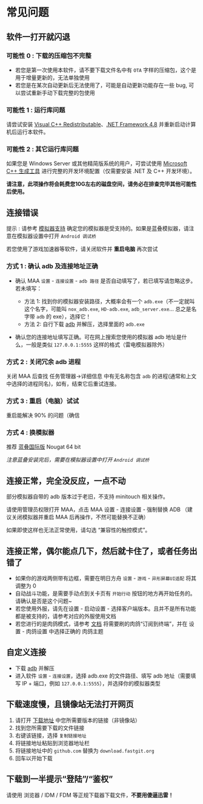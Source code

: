 # 常见问题

## 软件一打开就闪退

### 可能性 0 : 下载的压缩包不完整

- 若您是第一次使用本软件，请不要下载文件名中有 `OTA` 字样的压缩包，这个是用于增量更新的，无法单独使用
- 若您是在某次自动更新后无法使用了，可能是自动更新功能存在一些 bug, 可以尝试重新手动下载完整的包使用

### 可能性 1 : 运行库问题

请尝试安装 [Visual C++ Redistributable](https://docs.microsoft.com/zh-CN/cpp/windows/latest-supported-vc-redist?view=msvc-160#visual-studio-2015-2017-2019-and-2022)、[.NET Framework 4.8](https://dotnet.microsoft.com/download/dotnet-framework/net48) 并重新启动计算机后运行本软件。

### 可能性 2 : 其它运行库问题

如果您是 Windows Server 或其他精简版系统的用户，可尝试使用 [Microsoft C++ 生成工具](https://visualstudio.microsoft.com/zh-hans/visual-cpp-build-tools/) 进行完整的开发环境配置（仅需要安装 .NET 及 C++ 开发环境）。  

**请注意，此项操作将会耗费您10G左右的磁盘空间，请务必在排查完毕其他可能性后使用。**

## 连接错误

提示 : 请参考 [模拟器支持](1.3-模拟器支持.md) 确定您的模拟器是受支持的。如果是蓝叠模拟器，请注意在模拟器设置中打开 `Android 调试桥`  

若您使用了游戏加速器等软件，请关闭软件并 **重启电脑** 再次尝试

### 方式 1 : 确认 adb 及连接地址正确

- 确认 MAA `设置` - `连接设置` - `adb 路径` 是否自动填写了，若已填写请忽略这步。若未填写：
  - 方法 1: 找到你的模拟器安装路径，大概率会有一个 `adb.exe`（不一定就叫这个名字，可能叫 `nox_adb.exe`, `HD-adb.exe`, `adb_server.exe`... 总之是名字带 `adb` 的 exe），选择它！
  - 方法 2: 自行下载 [adb](https://dl.google.com/android/repository/platform-tools-latest-windows.zip) 并解压，选择里面的 `adb.exe`

- 确认您的连接地址填写正确。可在网上搜索您使用的模拟器 adb 地址是什么，一般是类似 `127.0.0.1:5555` 这样的格式（雷电模拟器除外）

### 方式 2 : 关闭冗余 adb 进程

关闭 MAA 后查找 任务管理器→详细信息 中有无名称包含 `adb` 的进程(通常和上文中选择的进程同名)，如有，结束它后重试连接。

### 方式 3 : 重启（电脑）试试

重启能解决 90% 的问题（确信

### 方式 4 : 换模拟器

推荐 [蓝叠国际版](https://www.bluestacks.com/download.html) Nougat 64 bit  

_注意蓝叠安装完后，需要在模拟器设置中打开 `Android 调试桥`_

## 连接正常，完全没反应，一点不动

部分模拟器自带的 adb 版本过于老旧，不支持 minitouch 相关操作。

请使用管理员权限打开 MAA，点击 MAA 设置 - 连接设置 - 强制替换 ADB （建议关闭模拟器并重启 MAA 后再操作，不然可能替换不正确）

如果即使这样也无法正常使用，请勾选 “兼容性的触控模式”。

## 连接正常，偶尔能点几下，然后就卡住了，或者任务出错了

- 如果你的游戏两侧带有边框，需要在明日方舟 `设置` - `游戏` - `异形屏幕UI适配` 将其调整为 0
- 自动战斗功能，是需要手动点到关卡页有 `开始行动` 按钮的地方再开始任务的。请确认是否是这个问题~
- 若您使用外服，请先在设置 - 启动设置 - 选择客户端版本。且并不是所有功能都是被支持的，请参考对应的外服使用文档
- 若您进行的是肉鸽模式，请参考 [文档](1.1-详细介绍.md#一键长草自动肉鸽) 将需要刷的肉鸽“订阅到终端”，并在 设置 - 肉鸽设置 中选择正确的 肉鸽主题

## 自定义连接

- 下载 [adb](https://dl.google.com/android/repository/platform-tools-latest-windows.zip) 并解压
- 进入软件 `设置` - `连接设置`，选择 adb.exe 的文件路径、填写 adb 地址（需要填写 IP + 端口，例如 `127.0.0.1:5555`），并选择你的模拟器类型

## 下载速度慢，且镜像站无法打开网页

1. 请打开 [下载地址](../README.md#下载地址) 中您所需要版本的链接（非镜像站）
2. 找到您所需要下载的文件链接
3. 右键该链接，选择 `复制链接地址`
4. 将链接地址粘贴到浏览器地址栏
5. 将链接地址中的 `github.com` 替换为 `download.fastgit.org`
6. 回车以开始下载

## 下载到一半提示“登陆”/“鉴权”

请使用 浏览器 / IDM / FDM 等正规下载器下载文件，**不要用傻逼迅雷！**
